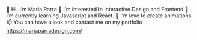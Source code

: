 👋 Hi, I’m Maria Parra
👀 I’m interested in Interactive Design and Frontend
🌱 I’m currently learning Javascript and React.
💞️ I’m love to create animations
📫 You can have a look and contact me on my portfolio https://mariaparradesign.com/

<!---
Maria-p92/Maria-p92 is a ✨ special ✨ repository because its `README.md` (this file) appears on your GitHub profile.
You can click the Preview link to take a look at your changes.
--->
